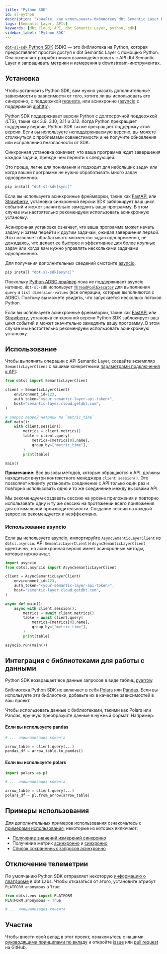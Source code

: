 ```yaml
---
title: "Python SDK"
id: sl-python
description: "Узнайте, как использовать библиотеку dbt Semantic Layer Python SDK для взаимодействия с dbt Semantic Layer."
tags: [Semantic Layer, APIs]
keywords: [dbt Cloud, API, dbt Semantic Layer, python, sdk]
sidebar_label: "Python SDK"
---
```


[`dbt-sl-sdk` Python SDK](https://github.com/dbt-labs/semantic-layer-sdk-python) (SDK) — это библиотека на Python, которая предоставляет простой доступ к dbt Semantic Layer с помощью Python. Она позволяет разработчикам взаимодействовать с API dbt Semantic Layer и запрашивать метрики и измерения в downstream-инструментах.

## Установка

Чтобы установить Python SDK, вам нужно указать дополнительные зависимости в зависимости от того, хотите ли вы использовать его синхронно, с поддержкой [requests](https://github.com/psf/requests/), или асинхронно ([asyncio](https://docs.python.org/3/library/asyncio.html) с поддержкой [aiohttp](https://github.com/aio-libs/aiohttp/)).

Python SDK поддерживает версии Python с долгосрочной поддержкой (LTS), такие как 3.9, 3.10, 3.11 и 3.12. Когда Python прекращает поддержку версии, Python SDK также прекращает поддержку этой версии. Если вы используете неподдерживаемую версию, вы можете столкнуться с проблемами совместимости и не получите обновления или исправления безопасности от SDK.

<Tabs>
<TabItem value="sync" label="Синхронная установка">

Синхронная установка означает, что ваша программа ждет завершения каждой задачи, прежде чем перейти к следующей.

Это проще, легче для понимания и подходит для небольших задач или когда вашей программе не нужно обрабатывать много задач одновременно.

```bash
pip install "dbt-sl-sdk[sync]"
```
Если вы используете асинхронные фреймворки, такие как [FastAPI](https://fastapi.tiangolo.com/) или [Strawberry](https://github.com/strawberry-graphql/strawberry), установка синхронной версии SDK заблокирует ваш цикл событий и может значительно замедлить вашу программу. В этом случае мы настоятельно рекомендуем использовать асинхронную установку.

</TabItem>

<TabItem value="async" label="Асинхронная установка">

Асинхронная установка означает, что ваша программа может начать задачу и затем перейти к другим задачам, ожидая завершения первой. Это позволяет обрабатывать множество задач одновременно, не дожидаясь, что делает ее быстрее и эффективнее для более крупных задач или когда вам нужно управлять несколькими задачами одновременно.

Для получения дополнительных сведений смотрите [asyncio](https://docs.python.org/3/library/asyncio.html).

```bash
pip install "dbt-sl-sdk[async]"
```

Поскольку [Python ADBC драйвер](https://github.com/apache/arrow-adbc/tree/main/python/adbc_driver_manager) пока не поддерживает asyncio нативно, `dbt-sl-sdk` использует [`ThreadPoolExecutor`](https://github.com/dbt-labs/semantic-layer-sdk-python/blob/5e52e1ca840d20a143b226ae33d194a4a9bc008f/dbtsl/api/adbc/client/asyncio.py#L62) для выполнения `query` и `list dimension-values` (все операции, которые выполняются с ADBC). Поэтому вы можете увидеть, что запускается несколько потоков Python.

Если вы используете асинхронные фреймворки, такие как [FastAPI](https://fastapi.tiangolo.com/) или [Strawberry](https://github.com/strawberry-graphql/strawberry), установка синхронной версии Python SDK заблокирует ваш цикл событий и может значительно замедлить вашу программу. В этом случае мы настоятельно рекомендуем использовать асинхронную установку.

</TabItem>
</Tabs>

## Использование
Чтобы выполнять операции с API Semantic Layer, создайте экземпляр `SemanticLayerClient` с вашими конкретными [параметрами подключения к API](/docs/dbt-cloud-apis/sl-api-overview):

```python
from dbtsl import SemanticLayerClient

client = SemanticLayerClient(
    environment_id=123,
    auth_token="<your-semantic-layer-api-token>",
    host="semantic-layer.cloud.getdbt.com",
)

# запрос первой метрики по `metric_time`
def main():
    with client.session():
        metrics = client.metrics()
        table = client.query(
            metrics=[metrics[0].name],
            group_by=["metric_time"],
        )
        print(table)

main()
```

**Примечание**: Все вызовы методов, которые обращаются к API, должны находиться внутри контекстного менеджера `client.session()`. Это позволяет клиенту установить соединение с API только один раз и повторно использовать одно и то же соединение между вызовами API.

Мы рекомендуем создавать сессию на уровне приложения и повторно использовать одну и ту же сессию на протяжении всего приложения для оптимальной производительности. Создание сессии на каждый запрос не рекомендуется и неэффективно.

### Использование asyncio
Если вы используете asyncio, импортируйте `AsyncSemanticLayerClient` из `dbtsl.asyncio`. API `SemanticLayerClient` и `AsyncSemanticLayerClient` идентичны, но асинхронная версия имеет асинхронные методы, которые нужно `await`.

```python
import asyncio
from dbtsl.asyncio import AsyncSemanticLayerClient

client = AsyncSemanticLayerClient(
    environment_id=123,
    auth_token="<your-semantic-layer-api-token>",
    host="semantic-layer.cloud.getdbt.com",
)

async def main():
    async with client.session():
        metrics = await client.metrics()
        table = await client.query(
            metrics=[metrics[0].name],
            group_by=["metric_time"],
        )
        print(table)

asyncio.run(main())
```

## Интеграция с библиотеками для работы с данными

Python SDK возвращает все данные запросов в виде таблиц [pyarrow](https://arrow.apache.org/docs/python/index.html).

Библиотека Python SDK не включает в себя [Polars](https://pola.rs/) или [Pandas](https://pandas.pydata.org/). Если вы используете эти библиотеки, добавьте их в качестве зависимостей в ваш проект.

Чтобы использовать данные с библиотеками, такими как Polars или Pandas, вручную преобразуйте данные в нужный формат. Например:

#### Если вы используете pandas

```python
# ... инициализация клиента

arrow_table = client.query(...)
pandas_df = arrow_table.to_pandas()
```

#### Если вы используете polars

```python
import polars as pl

# ... инициализация клиента

arrow_table = client.query(...)
polars_df = pl.from_arrow(arrow_table)
```

## Примеры использования
Для дополнительных примеров использования ознакомьтесь с [примерами использования](https://github.com/dbt-labs/semantic-layer-sdk-python/tree/main/examples), некоторые из которых включают:

- [Получение значений измерений синхронно](https://github.com/dbt-labs/semantic-layer-sdk-python/blob/main/examples/fetch_dimension_values_sync.py)
- Получение метрик [асинхронно](https://github.com/dbt-labs/semantic-layer-sdk-python/blob/main/examples/fetch_metric_async.py) и [синхронно](https://github.com/dbt-labs/semantic-layer-sdk-python/blob/main/examples/fetch_metric_sync.py)
- [Список сохраненных запросов асинхронно](https://github.com/dbt-labs/semantic-layer-sdk-python/blob/main/examples/list_saved_queries_async.py)

## Отключение телеметрии
По умолчанию Python SDK отправляет некоторую [информацию о платформе](https://github.com/dbt-labs/semantic-layer-sdk-python/blob/main/dbtsl/env.py) в dbt Labs. Чтобы отказаться от этого, установите атрибут `PLATFORM.anonymous` в `True`:

```python
from dbtsl.env import PLATFORM
PLATFORM.anonymous = True

# ... инициализация клиента
```

## Участие
Чтобы внести свой вклад в этот проект, ознакомьтесь с нашими [руководящими принципами по вкладу](https://github.com/dbt-labs/semantic-layer-sdk-python/blob/main/CONTRIBUTING.md) и откройте [issue](https://github.com/dbt-labs/semantic-layer-sdk-python/issues) или [pull request](https://github.com/dbt-labs/semantic-layer-sdk-python/pulls) на GitHub.